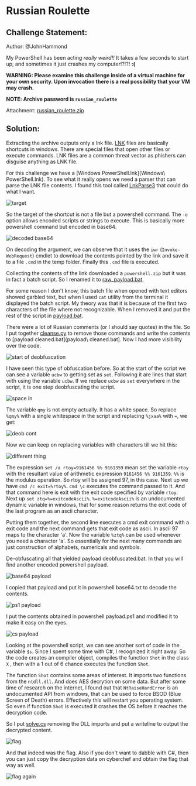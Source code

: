 # Russian Roulette
## Challenge Statement:
Author: @JohnHammond

My PowerShell has been acting _really weird!!_ It takes a few seconds to start up, and sometimes it just crashes my computer!?!?! **:(**  
  
**WARNING: Please examine this challenge inside of a virtual machine for your own security. Upon invocation there is a real possibility that your VM may crash.**  
  
**NOTE: Archive password is `russian_roulette`**

Attachment: [russian_roulette.zip](russian_roulette.zip)

## Solution:
Extracting the archive outputs only a lnk file. [LNK](https://fileinfo.com/extension/lnk) files are basically shortcuts in windows. There are special files that open other files or execute commands. LNK files are a common threat vector as phishers can disguise anything as LNK file.

For this challenge we have a [Windows PowerShell.lnk](Windows\ PowerShell.lnk).  To see what it really opens we need a parser that can parse the LNK file contents. I found this tool called [LnkParse3](https://github.com/Matmaus/LnkParse3) that could do what I want. 

![target](assets/1.png)

So the target of the shortcut is not a file but a powershell command. The `-e` option allows encoded scripts or strings to execute. This is basically more powershell command but encoded in base64. 

![decoded base64](assets/2.png)

On decoding the argument, we can observe that it uses the `iwr` (`Invoke-WebRequest`) cmdlet to download the contents pointed by the link and save it to a file `.cmd` in the temp folder. Finally this `.cmd` file is executed.

Collecting the contents of the link downloaded a `powershell.zip` but it was in fact a batch script. So I renamed it to [raw_payload.bat](raw_payload.bat).

For some reason I don't know, this batch file when opened with text editors showed garbled text, but when I used `cat`  utility from the terminal it displayed the batch script. My theory was that it is because of the first two characters of the file where not recognizable. When I removed it and put the rest of the script in [payload.bat](payload.bat). 

There were a lot of Russian comments (or I should say quotes) in the file. So I put together [cleanse.py](cleanse.py) to remove those commands and write the contents to [payload cleaned.bat](payload\ cleaned.bat]. Now I had more visibility over the code.

![start of deobfuscation](assets/3.png)

I have seen this type of obfuscation before. So at the start of the script we can see a variable `ucbw` to getting set as `set`. Following it are lines that start with using the variable `ucbw`. If we replace `ucbw` as `set` everywhere in the script, it is one step deobfuscating the script.

![space in](assets/4.png)

The variable `qmy` is not empty actually. It has a white space. So replace `%qmy%` with a single whitespace in the script and replacing `%jxaa%` with `=`, we get:

![deob cont](assets/5.png)

Now we can keep on replacing variables with characters till we hit this:

![different thing](assets/6.png)

The expression `set /a rtoy=9161456 %% 9161359` mean set the variable `rtoy` with the resultant value of arithmetic expression `9161456 %% 9161359`. `%%` is the modulus operation. So rtoy will be assigned 97, in this case. Next up we have `cmd /c exit=%rtoy%`. `cmd \c` executes the command passed to it. And that command here is exit with the exit code specified by variable `rtoy`. Next up `set ztq=%=exitcodeAscii%`.  `%=exitcodeAscii%` is an undocumented dynamic variable in windows, that for some reason returns the exit code of the last program as an ascii character. 

Putting them together, the second line executes a cmd exit command with a exit code and the next command gets that exit code as ascii. In ascii 97 maps to the character 'a'.  Now the variable `%ztq%` can be used whenever you need a character 'a'. So essentially for the next many commands are just construction of alphabets, numericals and symbols. 

De-obfuscating all that yielded payload deobfuscated.bat. In that you will find another encoded powershell payload. 

![base64 payload](assets/7.png)

I copied that payload and put it in powershell base64.txt to decode the contents. 

![ps1 payload](assets/8.png)

I put the contents obtained in powershell payload.ps1 and modified it to make it easy on the eyes.

![cs payload](assets/9.png)

Looking at the powershell script, we can see another sort of code in the variable `$s`. Since I spent some time with C#, I recognized it right away. So the code creates an compiler object, compiles the function `Shot` in the class `X` , then with a 1 out of 6 chance executes the function `Shot`. 

The function `Shot` contains some areas of interest. It imports two functions from the `ntdll.dll`. And does AES decrytion on some data. But after some time of research on the internet, I found out that `NtRaiseHardError` is an undocumented API from windows, that can be used to force BSOD (Blue Screen of Death) errors. Effectively this will restart you operating system. So even if function `Shot` is executed it crashes the OS before it reaches the decryption code. 

So I put [solve.cs](solve.cs)  removing the DLL imports and put a writeline to output the decrypted content.

![flag](assets/10.png)

And that indeed was the flag. Also if you don't want to dabble with C#, then you can just copy the decryption data on cyberchef and obtain the flag that way as well.

![flag again](assets/11.png)








